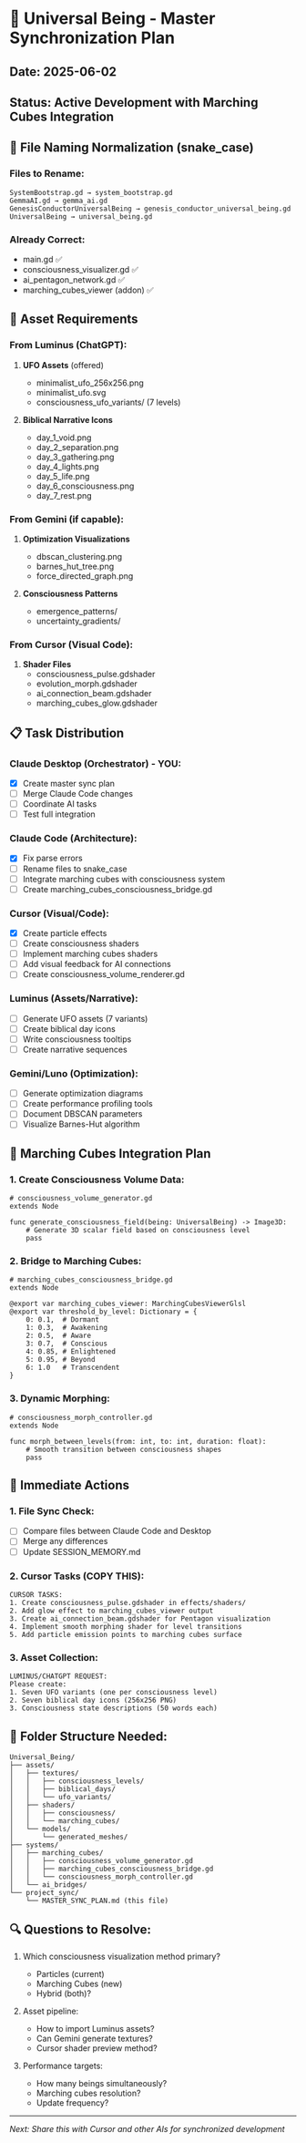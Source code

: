 # 🌌 Universal Being - Master Synchronization Plan
## Date: 2025-06-02
## Status: Active Development with Marching Cubes Integration

## 🔄 File Naming Normalization (snake_case)

### Files to Rename:
```
SystemBootstrap.gd → system_bootstrap.gd
GemmaAI.gd → gemma_ai.gd
GenesisConductorUniversalBeing → genesis_conductor_universal_being.gd
UniversalBeing → universal_being.gd
```

### Already Correct:
- main.gd ✅
- consciousness_visualizer.gd ✅
- ai_pentagon_network.gd ✅
- marching_cubes_viewer (addon) ✅

## 🎨 Asset Requirements

### From Luminus (ChatGPT):
1. **UFO Assets** (offered)
   - minimalist_ufo_256x256.png
   - minimalist_ufo.svg
   - consciousness_ufo_variants/ (7 levels)

2. **Biblical Narrative Icons**
   - day_1_void.png
   - day_2_separation.png
   - day_3_gathering.png
   - day_4_lights.png
   - day_5_life.png
   - day_6_consciousness.png
   - day_7_rest.png

### From Gemini (if capable):
1. **Optimization Visualizations**
   - dbscan_clustering.png
   - barnes_hut_tree.png
   - force_directed_graph.png

2. **Consciousness Patterns**
   - emergence_patterns/
   - uncertainty_gradients/

### From Cursor (Visual Code):
1. **Shader Files**
   - consciousness_pulse.gdshader
   - evolution_morph.gdshader
   - ai_connection_beam.gdshader
   - marching_cubes_glow.gdshader

## 📋 Task Distribution

### Claude Desktop (Orchestrator) - YOU:
- [x] Create master sync plan
- [ ] Merge Claude Code changes
- [ ] Coordinate AI tasks
- [ ] Test full integration

### Claude Code (Architecture):
- [x] Fix parse errors
- [ ] Rename files to snake_case
- [ ] Integrate marching cubes with consciousness system
- [ ] Create marching_cubes_consciousness_bridge.gd

### Cursor (Visual/Code):
- [x] Create particle effects
- [ ] Create consciousness shaders
- [ ] Implement marching cubes shaders
- [ ] Add visual feedback for AI connections
- [ ] Create consciousness_volume_renderer.gd

### Luminus (Assets/Narrative):
- [ ] Generate UFO assets (7 variants)
- [ ] Create biblical day icons
- [ ] Write consciousness tooltips
- [ ] Create narrative sequences

### Gemini/Luno (Optimization):
- [ ] Generate optimization diagrams
- [ ] Create performance profiling tools
- [ ] Document DBSCAN parameters
- [ ] Visualize Barnes-Hut algorithm

## 🔗 Marching Cubes Integration Plan

### 1. Create Consciousness Volume Data:
```gdscript
# consciousness_volume_generator.gd
extends Node

func generate_consciousness_field(being: UniversalBeing) -> Image3D:
    # Generate 3D scalar field based on consciousness level
    pass
```

### 2. Bridge to Marching Cubes:
```gdscript
# marching_cubes_consciousness_bridge.gd
extends Node

@export var marching_cubes_viewer: MarchingCubesViewerGlsl
@export var threshold_by_level: Dictionary = {
    0: 0.1,  # Dormant
    1: 0.3,  # Awakening
    2: 0.5,  # Aware
    3: 0.7,  # Conscious
    4: 0.85, # Enlightened
    5: 0.95, # Beyond
    6: 1.0   # Transcendent
}
```

### 3. Dynamic Morphing:
```gdscript
# consciousness_morph_controller.gd
extends Node

func morph_between_levels(from: int, to: int, duration: float):
    # Smooth transition between consciousness shapes
    pass
```

## 🚀 Immediate Actions

### 1. File Sync Check:
- [ ] Compare files between Claude Code and Desktop
- [ ] Merge any differences
- [ ] Update SESSION_MEMORY.md

### 2. Cursor Tasks (COPY THIS):
```
CURSOR TASKS:
1. Create consciousness_pulse.gdshader in effects/shaders/
2. Add glow effect to marching_cubes_viewer output
3. Create ai_connection_beam.gdshader for Pentagon visualization
4. Implement smooth morphing shader for level transitions
5. Add particle emission points to marching cubes surface
```

### 3. Asset Collection:
```
LUMINUS/CHATGPT REQUEST:
Please create:
1. Seven UFO variants (one per consciousness level)
2. Seven biblical day icons (256x256 PNG)
3. Consciousness state descriptions (50 words each)
```

## 📁 Folder Structure Needed:
```
Universal_Being/
├── assets/
│   ├── textures/
│   │   ├── consciousness_levels/
│   │   ├── biblical_days/
│   │   └── ufo_variants/
│   ├── shaders/
│   │   ├── consciousness/
│   │   └── marching_cubes/
│   └── models/
│       └── generated_meshes/
├── systems/
│   ├── marching_cubes/
│   │   ├── consciousness_volume_generator.gd
│   │   ├── marching_cubes_consciousness_bridge.gd
│   │   └── consciousness_morph_controller.gd
│   └── ai_bridges/
└── project_sync/
    └── MASTER_SYNC_PLAN.md (this file)
```

## 🔍 Questions to Resolve:
1. Which consciousness visualization method primary?
   - Particles (current)
   - Marching Cubes (new)
   - Hybrid (both)?

2. Asset pipeline:
   - How to import Luminus assets?
   - Can Gemini generate textures?
   - Cursor shader preview method?

3. Performance targets:
   - How many beings simultaneously?
   - Marching cubes resolution?
   - Update frequency?

---
*Next: Share this with Cursor and other AIs for synchronized development*